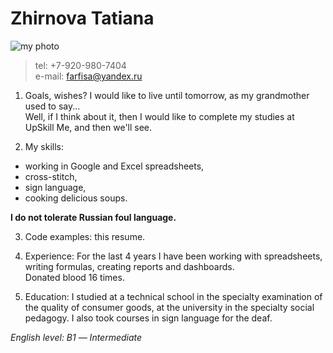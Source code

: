 # Zhirnova Tatiana

![my photo]()

> tel: +7-920-980-7404  
> e-mail: farfisa@yandex.ru  

1. Goals, wishes? I would like to live until tomorrow, as my grandmother used to say...  
Well, if I think about it, then I would like to complete my studies at UpSkill Me, and then we'll see.  

2. My skills:   
+ working in Google and Excel spreadsheets,  
+ cross-stitch,  
+ sign language,  
+ cooking delicious soups.  

**I do not tolerate Russian foul language.**  

3. Code examples: this resume.  

3. Experience: For the last 4 years I have been working with spreadsheets, writing formulas, creating reports and dashboards.  
Donated blood 16 times.  

3. Education: I studied at a technical school in the specialty examination of the quality of consumer goods, at the university in the specialty social pedagogy. I also took courses in sign language for the deaf.  

*English level:  В1 — Intermediate*  